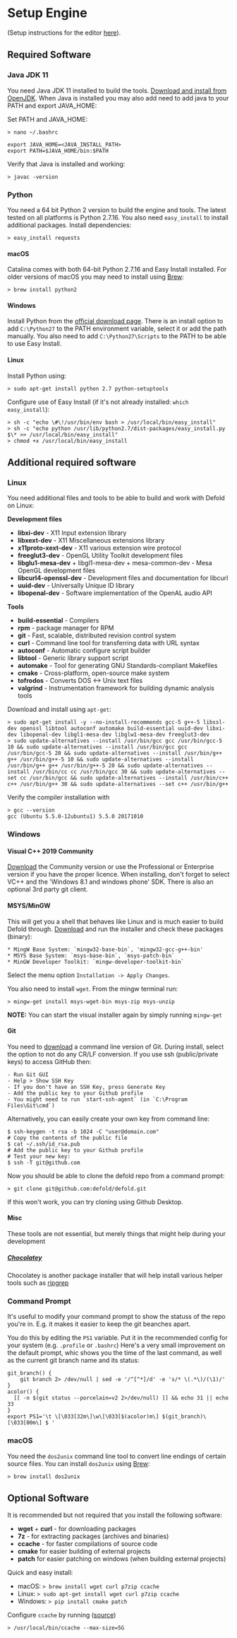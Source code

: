 # Setup Engine

(Setup instructions for the editor [here](/editor/README.md)).

## Required Software

### Java JDK 11

You need Java JDK 11 installed to build the tools. [Download and install from OpenJDK](https://jdk.java.net/archive/). When Java is installed you may also add need to add java to your PATH and export JAVA_HOME:

Set PATH and JAVA_HOME:

    > nano ~/.bashrc

    export JAVA_HOME=<JAVA_INSTALL_PATH>
    export PATH=$JAVA_HOME/bin:$PATH


Verify that Java is installed and working:

    > javac -version


### Python

You need a 64 bit Python 2 version to build the engine and tools. The latest tested on all platforms is Python 2.7.16. You also need `easy_install` to install additional packages. Install dependencies:

    > easy_install requests

#### macOS

Catalina comes with both 64-bit Python 2.7.16 and Easy Install installed. For older versions of macOS you may need to install using [Brew](https://brew.sh/):

    > brew install python2

#### Windows

Install Python from the [official download page](https://www.python.org/downloads/windows/). There is an install option to add `C:\Python27` to the PATH environment variable, select it or add the path manually. You also need to add `C:\Python27\Scripts` to the PATH to be able to use Easy Install.

#### Linux

Install Python using:

    > sudo apt-get install python 2.7 python-setuptools

Configure use of Easy Install (if it's not already installed: `which easy_install`):

    > sh -c "echo \#\!/usr/bin/env bash > /usr/local/bin/easy_install"
    > sh -c "echo python /usr/lib/python2.7/dist-packages/easy_install.py $\* >> /usr/local/bin/easy_install"
    > chmod +x /usr/local/bin/easy_install


## Additional required software

### Linux

You need additional files and tools to be able to build and work with Defold on Linux:

**Development files**
* **libxi-dev** - X11 Input extension library
* **libxext-dev** - X11 Miscellaneous extensions library
* **x11proto-xext-dev** - X11 various extension wire protocol
* **freeglut3-dev** - OpenGL Utility Toolkit development files
* **libglu1-mesa-dev** + libgl1-mesa-dev + mesa-common-dev - Mesa OpenGL development files
* **libcurl4-openssl-dev** - Development files and documentation for libcurl
* **uuid-dev** - Universally Unique ID library
* **libopenal-dev** - Software implementation of the OpenAL audio API

**Tools**
* **build-essential** - Compilers
* **rpm** - package manager for RPM
* **git** - Fast, scalable, distributed revision control system
* **curl** - Command line tool for transferring data with URL syntax
* **autoconf** - Automatic configure script builder
* **libtool** - Generic library support script
* **automake** - Tool for generating GNU Standards-compliant Makefiles
* **cmake** - Cross-platform, open-source make system
* **tofrodos** - Converts DOS <-> Unix text files
* **valgrind** - Instrumentation framework for building dynamic analysis tools

Download and install using `apt-get`:

    > sudo apt-get install -y --no-install-recommends gcc-5 g++-5 libssl-dev openssl libtool autoconf automake build-essential uuid-dev libxi-dev libopenal-dev libgl1-mesa-dev libglw1-mesa-dev freeglut3-dev
    > sudo update-alternatives --install /usr/bin/gcc gcc /usr/bin/gcc-5 10 && sudo update-alternatives --install /usr/bin/gcc gcc /usr/bin/gcc-5 20 && sudo update-alternatives --install /usr/bin/g++ g++ /usr/bin/g++-5 10 && sudo update-alternatives --install /usr/bin/g++ g++ /usr/bin/g++-5 20 && sudo update-alternatives --install /usr/bin/cc cc /usr/bin/gcc 30 && sudo update-alternatives --set cc /usr/bin/gcc && sudo update-alternatives --install /usr/bin/c++ c++ /usr/bin/g++ 30 && sudo update-alternatives --set c++ /usr/bin/g++

Verify the compiler installation with

    > gcc --version
    gcc (Ubuntu 5.5.0-12ubuntu1) 5.5.0 20171010

### Windows

#### Visual C++ 2019 Community

[Download](https://visualstudio.microsoft.com/vs/older-downloads/) the Community version or use the Professional or Enterprise version if you have the proper licence. When installing, don't forget to select VC++ and the 'Windows 8.1 and windows phone' SDK. There is also an optional 3rd party git client.

#### MSYS/MinGW

This will get you a shell that behaves like Linux and is much easier to build Defold through. [Download](http://www.mingw.org/download/installer) and run the installer and check these packages (binary):

	* MingW Base System: `mingw32-base-bin`, 'mingw32-gcc-g++-bin'
	* MSYS Base System: `msys-base-bin`, `msys-patch-bin`
    * MinGW Developer Toolkit: `mingw-developer-toolkit-bin`

Select the menu option `Installation -> Apply Changes`.

You also need to install `wget`. From the mingw terminal run:

	> mingw-get install msys-wget-bin msys-zip msys-unzip

**NOTE:** You can start the visual installer again by simply running `mingw-get`

#### Git

You need to [download](https://git-scm.com/download/win) a command line version of Git. During install, select the option to not do any CR/LF conversion. If you use ssh (public/private keys) to access GitHub then:

	- Run Git GUI
	- Help > Show SSH Key
	- If you don't have an SSH Key, press Generate Key
	- Add the public key to your Github profile
	- You might need to run `start-ssh-agent` (in `C:\Program Files\Git\cmd`)

Alternatively, you can easily create your own key from command line:

    $ ssh-keygen -t rsa -b 1024 -C "user@domain.com"
    # Copy the contents of the public file
    $ cat ~/.ssh/id_rsa.pub
    # Add the public key to your Github profile
    # Test your new key:
    $ ssh -T git@github.com

Now you should be able to clone the defold repo from a command prompt:

	> git clone git@github.com:defold/defold.git

If this won't work, you can try cloning using Github Desktop.

#### Misc

These tools are not essential, but merely things that might help during your development

##### [Chocolatey](https://chocolatey.org/docs/installation)

Chocolatey is another package installer that will help install various helper tools such as [ripgrep](https://github.com/BurntSushi/ripgrep)


### Command Prompt

It's useful to modify your command prompt to show the statuss of the repo you're in.
E.g. it makes it easier to keep the git beanches apart.

You do this by editing the `PS1` variable. Put it in the recommended config for your system (e.g. `.profile` or `.bashrc`)
Here's a very small improvement on the default prompt, whic shows you the time of the last command, as well as the current git branch name and its status:

    git_branch() {
        git branch 2> /dev/null | sed -e '/^[^*]/d' -e 's/* \(.*\)/(\1)/'
    }
    acolor() {
      [[ -n $(git status --porcelain=v2 2>/dev/null) ]] && echo 31 || echo 33
    }
    export PS1='\t \[\033[32m\]\w\[\033[$(acolor)m\] $(git_branch)\[\033[00m\] $ '



### macOS

You need the `dos2unix` command line tool to convert line endings of certain source files. You can install `dos2unix` using [Brew](https://brew.sh/):

    > brew install dos2unix


## Optional Software

It is recommended but not required that you install the following software:

* **wget** + **curl** - for downloading packages
* **7z** - for extracting packages (archives and binaries)
* **ccache** - for faster compilations of source code
* **cmake** for easier building of external projects
* **patch** for easier patching on windows (when building external projects)

Quick and easy install:

* macOS: `> brew install wget curl p7zip ccache`
* Linux: `> sudo apt-get install wget curl p7zip ccache`
* Windows: `> pip install cmake patch`

Configure `ccache` by running ([source](https://ccache.samba.org/manual.html))

    > /usr/local/bin/ccache --max-size=5G

